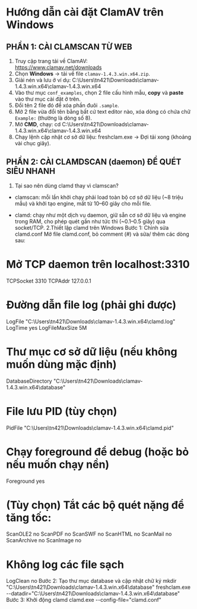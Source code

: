 # Hướng dẫn cài đặt ClamAV trên Windows

## PHẦN 1: CÀI CLAMSCAN TỪ WEB

1. Truy cập trang tải về ClamAV:  
   https://www.clamav.net/downloads  
2. Chọn **Windows** → tải về file `clamav-1.4.3.win.x64.zip`.  
3. Giải nén và lưu ở ví dụ:  C:\Users\tn421\Downloads\clamav-1.4.3.win.x64\clamav-1.4.3.win.x64
4. Vào thư mục `conf_examples`, chọn 2 file cấu hình mẫu, **copy** và **paste** vào thư mục cài đặt ở trên.  
5. Đổi tên 2 file đó để xóa phần đuôi `.sample`.  
6. Mở 2 file vừa đổi tên bằng bất cứ text editor nào, xóa dòng có chứa chữ `Example:` (thường là dòng số 8).  
7. Mở **CMD**, chạy:
cd C:\Users\tn421\Downloads\clamav-1.4.3.win.x64\clamav-1.4.3.win.x64
8. Chạy lệnh cập nhật cơ sở dữ liệu:
freshclam.exe → Đợi tải xong (khoảng vài chục giây).

## PHẦN 2: CÀI CLAMDSCAN (daemon) ĐỂ QUÉT SIÊU NHANH

1. Tại sao nên dùng clamd thay vì clamscan?
- clamscan: mỗi lần khởi chạy phải load toàn bộ cơ sở dữ liệu (~8 triệu mẫu) và khởi tạo engine, mất từ 10–60 giây cho mỗi file.

- clamd: chạy như một dịch vụ daemon, giữ sẵn cơ sở dữ liệu và engine trong RAM, cho phép quét gần như tức thì (~0.1–0.5 giây) qua socket/TCP.
2.Thiết lập clamd trên Windows
Bước 1: Chỉnh sửa clamd.conf
Mở file clamd.conf, bỏ comment (#) và sửa/ thêm các dòng sau:
# Mở TCP daemon trên localhost:3310
TCPSocket 3310
TCPAddr 127.0.0.1

# Đường dẫn file log (phải ghi được)
LogFile "C:\\Users\\tn421\\Downloads\\clamav-1.4.3.win.x64\\clamd.log"
LogTime yes
LogFileMaxSize 5M

# Thư mục cơ sở dữ liệu (nếu không muốn dùng mặc định)
DatabaseDirectory "C:\\Users\\tn421\\Downloads\\clamav-1.4.3.win.x64\\database"

# File lưu PID (tùy chọn)
PidFile "C:\\Users\\tn421\\Downloads\\clamav-1.4.3.win.x64\\clamd.pid"

# Chạy foreground để debug (hoặc bỏ nếu muốn chạy nền)
Foreground yes

# (Tùy chọn) Tắt các bộ quét nặng để tăng tốc:
ScanOLE2 no
ScanPDF no
ScanSWF no
ScanHTML no
ScanMail no
ScanArchive no
ScanImage no

# Không log các file sạch
LogClean no
Bước 2: Tạo thư mục database và cập nhật chữ ký
mkdir "C:\Users\tn421\Downloads\clamav-1.4.3.win.x64\database"
freshclam.exe --datadir="C:\Users\tn421\Downloads\clamav-1.4.3.win.x64\database"
Bước 3: Khởi động clamd
clamd.exe --config-file="clamd.conf"

